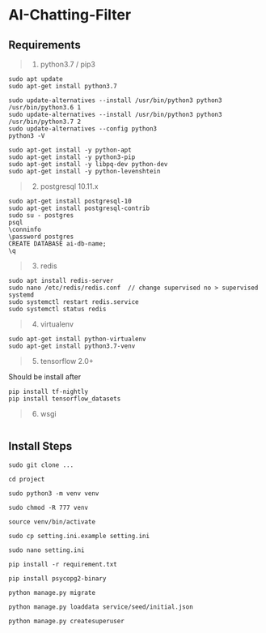 # AI-Chatting-Filter

## Requirements

> 1. python3.7 / pip3
```shell
sudo apt update
sudo apt-get install python3.7

sudo update-alternatives --install /usr/bin/python3 python3 /usr/bin/python3.6 1
sudo update-alternatives --install /usr/bin/python3 python3 /usr/bin/python3.7 2
sudo update-alternatives --config python3
python3 -V

sudo apt-get install -y python-apt
sudo apt-get install -y python3-pip
sudo apt-get install -y libpq-dev python-dev
sudo apt-get install -y python-levenshtein
```

> 2. postgresql 10.11.x
```shell
sudo apt-get install postgresql-10
sudo apt-get install postgresql-contrib
sudo su - postgres
psql
\conninfo
\password postgres
CREATE DATABASE ai-db-name;
\q

```

> 3. redis
```shell
sudo apt install redis-server
sudo nano /etc/redis/redis.conf  // change supervised no > supervised systemd
sudo systemctl restart redis.service
sudo systemctl status redis
```

> 4. virtualenv
```shell
sudo apt-get install python-virtualenv
sudo apt-get install python3.7-venv
```

> 5. tensorflow 2.0+

Should be install after

```shell
pip install tf-nightly
pip install tensorflow_datasets

```

> 6. wsgi
```shell

```



## Install Steps

```shell
sudo git clone ...

cd project

sudo python3 -m venv venv

sudo chmod -R 777 venv

source venv/bin/activate

sudo cp setting.ini.example setting.ini

sudo nano setting.ini

pip install -r requirement.txt

pip install psycopg2-binary

python manage.py migrate

python manage.py loaddata service/seed/initial.json

python manage.py createsuperuser

```